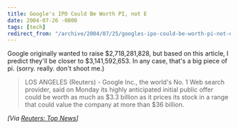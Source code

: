 ```yaml
---
title: Google's IPO Could Be Worth PI, not E
date: 2004-07-26 -0800
tags: [tech]
redirect_from: "/archive/2004/07/25/googles-ipo-could-be-worth-pi-not-e.aspx/"
---
```


Google originally wanted to raise \$2,718,281,828, but based on this
article, I predict they'll be closer to \$3,141,592,653. In any case,
that's a big piece of pi. (sorry. really. don't shoot me.)

> LOS ANGELES (Reuters) - Google Inc., the world's No. 1 Web search
> provider, said on Monday its highly anticipated initial public offer
> could be worth as much as \$3.3 billion as it prices its stock in a
> range that could value the company at more than \$36 billion.

*[Via [Reuters: Top
News](http://www.reuters.com/newsArticle.jhtml?type=topNews&storyID=5776331&src=rss/topNews&section=news)]*


